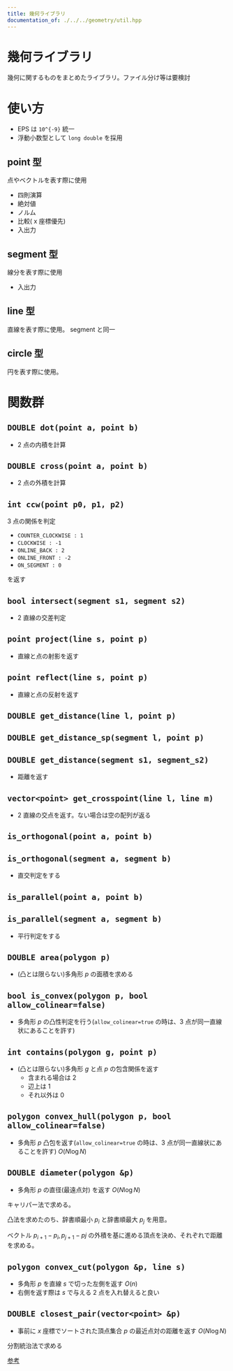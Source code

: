 ```yaml
---
title: 幾何ライブラリ
documentation_of: ./../../geometry/util.hpp
---
```


# 幾何ライブラリ

幾何に関するものをまとめたライブラリ。ファイル分け等は要検討

# 使い方

- EPS は ``10^{-9}`` 統一
- 浮動小数型として ``long double`` を採用

## point 型

点やベクトルを表す際に使用

- 四則演算
- 絶対値
- ノルム
- 比較( x 座標優先)
- 入出力

## segment 型

線分を表す際に使用

- 入出力

## line 型

直線を表す際に使用。 segment と同一

## circle 型

円を表す際に使用。

# 関数群

## ``DOUBLE dot(point a, point b)``

- $2$ 点の内積を計算

## ``DOUBLE cross(point a, point b)``

- $2$ 点の外積を計算

## ``int ccw(point p0, p1, p2)``

$3$ 点の関係を判定

- ``COUNTER_CLOCKWISE : 1``
- ``CLOCKWISE : -1``
- ``ONLINE_BACK : 2``
- ``ONLINE_FRONT : -2``
- ``ON_SEGMENT : 0``

を返す

## ``bool intersect(segment s1, segment s2)``

- $2$ 直線の交差判定

## ``point project(line s, point p)``

- 直線と点の射影を返す

## ``point reflect(line s, point p)``

- 直線と点の反射を返す

## ``DOUBLE get_distance(line l, point p)``
## ``DOUBLE get_distance_sp(segment l, point p)``
## ``DOUBLE get_distance(segment s1, segment_s2)``

- 距離を返す

## ``vector<point> get_crosspoint(line l, line m)``

- $2$ 直線の交点を返す。ない場合は空の配列が返る

## ``is_orthogonal(point a, point b)``
## ``is_orthogonal(segment a, segment b)``

- 直交判定をする

## ``is_parallel(point a, point b)``
## ``is_parallel(segment a, segment b)``

- 平行判定をする

## ``DOUBLE area(polygon p)``

- (凸とは限らない)多角形 $p$ の面積を求める

## ``bool is_convex(polygon p, bool allow_colinear=false)``

- 多角形 $p$ の凸性判定を行う(``allow_colinear=true`` の時は、$3$ 点が同一直線状にあることを許す)

## ``int contains(polygon g, point p)``

- (凸とは限らない)多角形 $g$ と点 $p$ の包含関係を返す
  - 含まれる場合は 2
  - 辺上は 1
  - それ以外は 0

## ``polygon convex_hull(polygon p, bool allow_colinear=false)``

- 多角形 $p$ 凸包を返す(``allow_colinear=true`` の時は、$3$ 点が同一直線状にあることを許す) $O(N \log N)$

## ``DOUBLE diameter(polygon &p)``

- 多角形 $p$ の直径(最遠点対) を返す $O(N \log N)$

キャリパー法で求める。

凸法を求めたのち、辞書順最小 $p_i$ と辞書順最大 $p_j$ を用意。

ベクトル $p_{i+1}-p_i, p_{j+1}-p{j}$ の外積を基に進める頂点を決め、それぞれで距離を求める。


## ``polygon convex_cut(polygon &p, line s)``

- 多角形 $p$ を直線 $s$ で切った左側を返す $O(n)$
- 右側を返す際は $s$ で与える $2$ 点を入れ替えると良い

## ``DOUBLE closest_pair(vector<point> &p)``

- 事前に $x$ 座標でソートされた頂点集合 $p$ の最近点対の距離を返す $O(N \log N)$

分割統治法で求める

[参考](https://hcpc-hokudai.github.io/archive/algorithm_divide_and_conquer_001.pdf)

